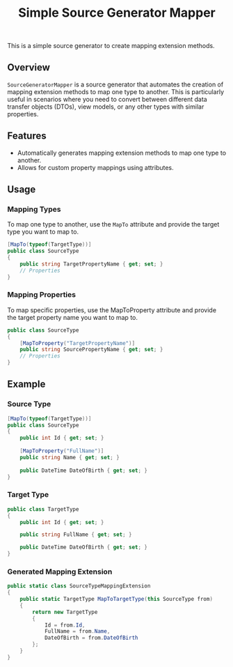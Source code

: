 <div align="center">
  <h1>Simple Source Generator Mapper</h1>
</div>
<br/>
<p>This is a simple source generator to create mapping extension methods.</p>

## Overview

`SourceGeneratorMapper` is a source generator that automates the creation of mapping extension methods to map one type to another. This is particularly useful in scenarios where you need to convert between different data transfer objects (DTOs), view models, or any other types with similar properties.

## Features

- Automatically generates mapping extension methods to map one type to another.
- Allows for custom property mappings using attributes.

## Usage

### Mapping Types

To map one type to another, use the `MapTo` attribute and provide the target type you want to map to.

```csharp
[MapTo(typeof(TargetType))]
public class SourceType
{
    public string TargetPropertyName { get; set; }
    // Properties
}
```
### Mapping Properties

To map specific properties, use the MapToProperty attribute and provide the target property name you want to map to.

```csharp
public class SourceType
{
    [MapToProperty("TargetPropertyName")]
    public string SourcePropertyName { get; set; }
    // Properties
}
```

## Example
### Source Type

```csharp
[MapTo(typeof(TargetType))]
public class SourceType
{
    public int Id { get; set; }
    
    [MapToProperty("FullName")]
    public string Name { get; set; }
    
    public DateTime DateOfBirth { get; set; }
}
```

### Target Type

```csharp
public class TargetType
{
    public int Id { get; set; }

    public string FullName { get; set; }

    public DateTime DateOfBirth { get; set; }
}
```

### Generated Mapping Extension

```csharp
public static class SourceTypeMappingExtension
{
    public static TargetType MapToTargetType(this SourceType from)
    {
        return new TargetType
        {
            Id = from.Id,
            FullName = from.Name,
            DateOfBirth = from.DateOfBirth
        };
    }
}

```
